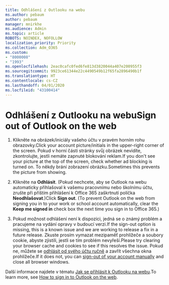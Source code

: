 ```yaml
---
title: Odhlášení z Outlooku na webu
ms.author: pebaum
author: pebaum
manager: mnirkhe
ms.audience: Admin
ms.topic: article
ROBOTS: NOINDEX, NOFOLLOW
localization_priority: Priority
ms.collection: Adm_O365
ms.custom:
- "8000008"
- "1993"
ms.openlocfilehash: 2eac0cafc0fed6fe813d3820044a407e200955f3
ms.sourcegitcommit: 9923ce61344e22c4490549b12f65fa2896490b1f
ms.translationtype: HT
ms.contentlocale: cs-CZ
ms.lasthandoff: 04/01/2020
ms.locfileid: "43100414"
---
```

# <a name="sign-out-of-outlook-on-the-web"></a><span data-ttu-id="03752-102">Odhlášení z Outlooku na webu</span><span class="sxs-lookup"><span data-stu-id="03752-102">Sign out of Outlook on the web</span></span>

1. <span data-ttu-id="03752-103">Klikněte na obrázek/iniciály vašeho účtu v pravém horním rohu obrazovky.</span><span class="sxs-lookup"><span data-stu-id="03752-103">Click your account picture/initials in the upper-right corner of the screen.</span></span> <span data-ttu-id="03752-104">Pokud v horní části stránky svůj obrázek nevidíte, zkontrolujte, jestli nemáte zapnuté blokování reklam.</span><span class="sxs-lookup"><span data-stu-id="03752-104">If you don't see your picture at the top of the screen, check whether ad blocking is turned on.</span></span> <span data-ttu-id="03752-105">To někdy brání zobrazení obrázku.</span><span class="sxs-lookup"><span data-stu-id="03752-105">Sometimes this prevents the picture from showing.</span></span>

2. <span data-ttu-id="03752-106">Klikněte na **Odhlásit**. (Pokud nechcete, aby se Outlook na webu automaticky přihlašoval k vašemu pracovnímu nebo školnímu účtu, zrušte při příštím přihlášení k Office 365 zaškrtnutí políčka **Neodhlašovat**.)</span><span class="sxs-lookup"><span data-stu-id="03752-106">Click **Sign out**. (To prevent Outlook on the web from signing you in to your work or school account automatically, clear the **Keep me signed in** check box the next time you sign in to Office 365.)</span></span>

3. <span data-ttu-id="03752-107">Pokud možnost odhlášení není k dispozici, jedná se o známý problém a pracujeme na vydání opravy v budoucí verzi.</span><span class="sxs-lookup"><span data-stu-id="03752-107">If the sign-out option is missing, this is a known issue and we are working to release a fix in a future release.</span></span>  <span data-ttu-id="03752-108">Zkuste prosím vymazat mezipaměť prohlížeče a soubory cookie, abyste zjistili, jestli se tím problém nevyřeší.</span><span class="sxs-lookup"><span data-stu-id="03752-108">Please try clearing your browser cache and cookies to see if this resolves the issue.</span></span>  <span data-ttu-id="03752-109">Pokud ne, můžete se [odhlásit od svého účtu ručně](https://login.live.com/logout.srf) a zavřít všechna okna prohlížeče.</span><span class="sxs-lookup"><span data-stu-id="03752-109">If it does not, you can [sign-out of your account manually](https://login.live.com/logout.srf) and close all browser windows.</span></span>

<span data-ttu-id="03752-110">Další informace najdete v tématu [Jak se přihlásit k Outlooku na webu](https://support.office.com/article/how-to-sign-in-to-outlook-on-the-web-763fab4d-0138-4814-b450-37fc286bcb79).</span><span class="sxs-lookup"><span data-stu-id="03752-110">To learn more, see [How to sign in to Outlook on the web](https://support.office.com/article/how-to-sign-in-to-outlook-on-the-web-763fab4d-0138-4814-b450-37fc286bcb79).</span></span>
